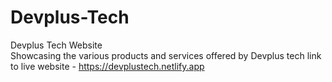 # Devplus-Tech
Devplus Tech Website  
Showcasing the various products and services offered by Devplus tech 
link to live website -  https://devplustech.netlify.app
